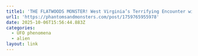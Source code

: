 ```yaml
---
title1: 'THE FLATWOODS MONSTER! West Virginia’s Terrifying Encounter with the Unknown '
url1: 'https://phantomsandmonsters.com/post/1759765955978'
date: 2025-10-06T15:56:44.883Z
categories:
  - UFO phenomena
  - alien
layout: link
---
```



